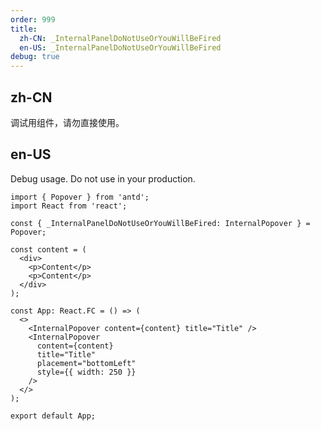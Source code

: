 ```yaml
---
order: 999
title:
  zh-CN: _InternalPanelDoNotUseOrYouWillBeFired
  en-US: _InternalPanelDoNotUseOrYouWillBeFired
debug: true
---
```


## zh-CN

调试用组件，请勿直接使用。

## en-US

Debug usage. Do not use in your production.

```tsx
import { Popover } from 'antd';
import React from 'react';

const { _InternalPanelDoNotUseOrYouWillBeFired: InternalPopover } = Popover;

const content = (
  <div>
    <p>Content</p>
    <p>Content</p>
  </div>
);

const App: React.FC = () => (
  <>
    <InternalPopover content={content} title="Title" />
    <InternalPopover
      content={content}
      title="Title"
      placement="bottomLeft"
      style={{ width: 250 }}
    />
  </>
);

export default App;
```
